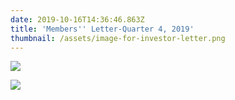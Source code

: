 ```yaml
---
date: 2019-10-16T14:36:46.863Z
title: 'Members'' Letter-Quarter 4, 2019'
thumbnail: /assets/image-for-investor-letter.png
---
```

![](/assets/q3-investor-letter.png)

![](/assets/q3-investor-letter-2-.png)
